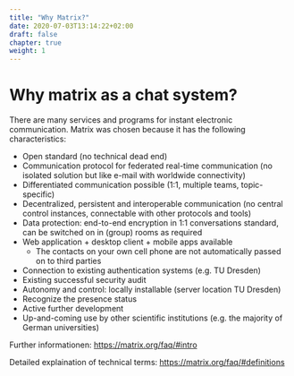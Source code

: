```yaml
---
title: "Why Matrix?"
date: 2020-07-03T13:14:22+02:00
draft: false
chapter: true
weight: 1
---
```


# Why matrix as a chat system?

There are many services and programs for instant electronic communication. Matrix was chosen because it has the following characteristics:

- Open standard (no technical dead end)
- Communication protocol for federated real-time communication (no isolated solution but like e-mail with worldwide connectivity)
- Differentiated communication possible (1:1, multiple teams, topic-specific)
- Decentralized, persistent and interoperable communication (no central control instances, connectable with other protocols and tools)
- Data protection: end-to-end encryption in 1:1 conversations standard, can be switched on in (group) rooms as required
- Web application + desktop client + mobile apps available
  - The contacts on your own cell phone are not automatically passed on to third parties
- Connection to existing authentication systems (e.g. TU Dresden)
- Existing successful security audit
- Autonomy and control: locally installable (server location TU Dresden)
- Recognize the presence status
- Active further development
- Up-and-coming use by other scientific institutions (e.g. the majority of German universities)

Further informationen: https://matrix.org/faq/#intro

Detailed explaination of technical terms: https://matrix.org/faq/#definitions
